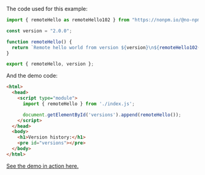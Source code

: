 The code used for this example:

```js
import { remoteHello as remoteHello102 } from "https://nonpm.io/@no-npm/example@1.0.2";

const version = "2.0.0";

function remoteHello() {
  return `Remote hello world from version ${version}\n${remoteHello102()}`;
}

export { remoteHello, version };

```

And the demo code:
```html 
<html>
  <head>
    <script type="module">
      import { remoteHello } from './index.js';

      document.getElementById('versions').append(remoteHello());
    </script>
  </head>
  <body>
    <h1>Version history:</h1>
    <pre id="versions"></pre>
  </body>
</html>
```


[See the demo in action here.](https://www.nonpm.io/@no-npm/example/2.0.0/index.html)
